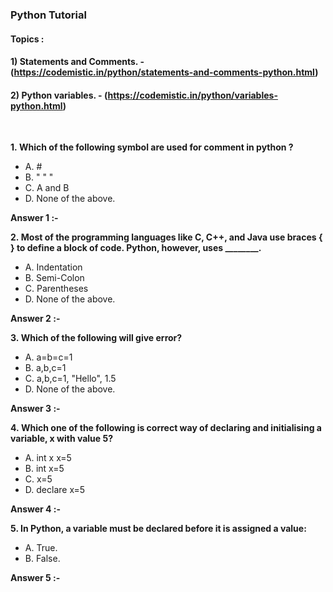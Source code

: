 ### Python Tutorial 
#### Topics : 
#### 1) Statements and Comments. - (https://codemistic.in/python/statements-and-comments-python.html)
#### 2) Python variables. - (https://codemistic.in/python/variables-python.html)


<br>

**1. Which of the following symbol are used for comment in python ?**
- A. #
- B. " " "
- C. A and B
- D. None of the above.

**Answer 1 :-** 

**2. Most of the programming languages like C, C++, and Java use braces { } to define a block of code. Python, however, uses ________.**
- A. Indentation
- B. Semi-Colon
- C. Parentheses
- D. None of the above.

**Answer 2 :-**

**3. Which of the following will give error?**
- A. a=b=c=1
- B. a,b,c=1
- C. a,b,c=1, "Hello", 1.5
- D. None of the above.

**Answer 3 :-** 

**4. Which one of the following is correct way of declaring and initialising a variable, x with value 5?**
- A. int x x=5
- B. int x=5
- C. x=5
- D. declare x=5

**Answer 4 :-** 

**5. In Python, a variable must be declared before it is assigned a value:**
- A. True.
- B. False.

**Answer 5 :-** 
